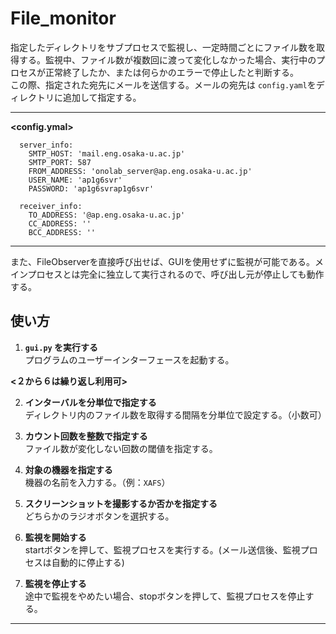 # File_monitor

指定したディレクトリをサブプロセスで監視し、一定時間ごとにファイル数を取得する。監視中、ファイル数が複数回に渡って変化しなかった場合、実行中のプロセスが正常終了したか、または何らかのエラーで停止したと判断する。  
この際、指定された宛先にメールを送信する。メールの宛先は `config.yaml`をディレクトリに追加して指定する。 

---

**<config.ymal>**   

      server_info:  
        SMTP_HOST: 'mail.eng.osaka-u.ac.jp'  
        SMTP_PORT: 587  
        FROM_ADDRESS: 'onolab_server@ap.eng.osaka-u.ac.jp'  
        USER_NAME: 'ap1g6svr'  
        PASSWORD: 'ap1g6svrap1g6svr'  
      
      receiver_info:  
        TO_ADDRESS: '@ap.eng.osaka-u.ac.jp'  
        CC_ADDRESS: ''  
        BCC_ADDRESS: ''  
  
---

また、FileObserverを直接呼び出せば、GUIを使用せずに監視が可能である。メインプロセスとは完全に独立して実行されるので、呼び出し元が停止しても動作する。  


## 使い方

1. **`gui.py` を実行する**  
   プログラムのユーザーインターフェースを起動する。

**<２から６は繰り返し利用可>**

2. **インターバルを分単位で指定する**  
   ディレクトリ内のファイル数を取得する間隔を分単位で設定する。（小数可）

3. **カウント回数を整数で指定する**  
   ファイル数が変化しない回数の閾値を指定する。

4. **対象の機器を指定する**  
   機器の名前を入力する。（例：`XAFS`）

5. **スクリーンショットを撮影するか否かを指定する**  
   どちらかのラジオボタンを選択する。

6. **監視を開始する**  
   startボタンを押して、監視プロセスを実行する。(メール送信後、監視プロセスは自動的に停止する)

7. **監視を停止する**  
   途中で監視をやめたい場合、stopボタンを押して、監視プロセスを停止する。



   

---
